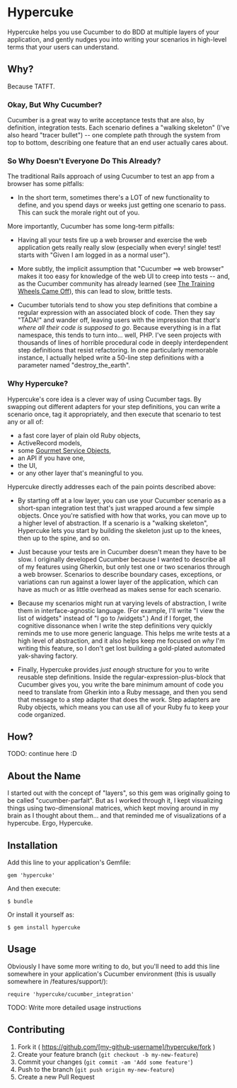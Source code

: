 # Hypercuke

Hypercuke helps you use Cucumber to do BDD at multiple layers of your
application, and gently nudges you into writing your scenarios in
high-level terms that your users can understand.

## Why?

Because TATFT.

### Okay, But Why Cucumber?

Cucumber is a great way to write acceptance tests that are also, by
definition, integration tests.  Each scenario defines a "walking
skeleton" (I've also heard "tracer bullet") -- one complete path through
the system from top to bottom, describing one feature that an end user
actually cares about.

### So Why Doesn't Everyone Do This Already?

The traditional Rails approach of using Cucumber to test an app from a
browser has some pitfalls:

* In the short term, sometimes there's a LOT of new functionality to
  define, and you spend days or weeks just getting one scenario to pass.
  This can suck the morale right out of you.

More importantly, Cucumber has some long-term pitfalls:

* Having all your tests fire up a web browser and exercise the web
  application gets really really slow (especially when every! single!
  test! starts with "Given I am logged in as a normal user").

* More subtly, the implicit assumption that "Cucumber ==> web browser"
  makes it too easy for knowledge of the web UI to creep into tests --
  and, as the Cucumber community has already learned (see <a
  href="http://aslakhellesoy.com/post/11055981222/the-training-wheels-came-off">The
  Training Wheels Came Off</a>), this can lead to slow, brittle tests.

* Cucumber tutorials tend to show you step definitions that combine a
  regular expression with an associated block of code.  Then they say
  "TADA!" and wander off, leaving users with the impression that *that's
  where all their code is supposed to go*.  Because everything is in a
  flat namespace, this tends to turn into... well, PHP.  I've seen
  projects with thousands of lines of horrible procedural code in deeply
  interdependent step definitions that resist refactoring.  In one
  particularly memorable instance, I actually helped write a 50-line
  step definitions with a parameter named "destroy_the_earth".

### Why Hypercuke?

Hypercuke's core idea is a clever way of using Cucumber tags.  By
swapping out different adapters for your step definitions, you can write
a scenario once, tag it appropriately, and then execute that scenario to
test any or all of:

* a fast core layer of plain old Ruby objects,
* ActiveRecord models,
* some <a
  href="http://brewhouse.io/blog/2014/04/30/gourmet-service-objects.html">Gourmet
  Service Objects</a>,
* an API if you have one,
* the UI,
* or any other layer that's meaningful to you.

Hypercuke directly addresses each of the pain points described above:

* By starting off at a low layer, you can use your Cucumber scenario as
  a short-span integration test that's just wrapped around a few simple
  objects.  Once you're satisfied with how that works, you can move up
  to a higher level of abstraction.  If a scenario is a "walking
  skeleton", Hypercuke lets you start by building the skeleton just up
  to the knees, then up to the spine, and so on.

* Just because your tests are in Cucumber doesn't mean they have to be
  slow.  I originally developed Cucumber because I wanted to describe
  all of my features using Gherkin, but only test one or two scenarios
  through a web browser.  Scenarios to describe boundary cases,
  exceptions, or variations can run against a lower layer of the
  application, which can have as much or as little overhead as makes
  sense for each scenario.

* Because my scenarios might run at varying levels of abstraction, I
  write them in interface-agnostic language.  (For example, I'll write
  "I view the list of widgets" instead of "I go to /widgets".)  And if I
  forget, the cognitive dissonance when I write the step definitions
  very quickly reminds me to use more generic language.  This helps me
  write tests at a high level of abstraction, and it also helps keep me
  focused on *why* I'm writing this feature, so I don't get lost
  building a gold-plated automated yak-shaving factory.

* Finally, Hypercuke provides *just enough* structure for you to write
  reusable step definitions.  Inside the regular-expression-plus-block
  that Cucumber gives you, you write the bare minimum amount of code you
  need to translate from Gherkin into a Ruby message, and then you send
  that message to a step adapter that does the work.  Step adapters are
  Ruby objects, which means you can use all of your Ruby fu to keep your
  code organized.

## How?

TODO: continue here :D

## About the Name

I started out with the concept of "layers", so this gem was originally
going to be called "cucumber-parfait".  But as I worked through it, I
kept visualizing things using two-dimensional matrices, which kept
moving around in my brain as I thought about them... and that reminded
me of visualizations of a hypercube.  Ergo, Hypercuke.

## Installation

Add this line to your application's Gemfile:

    gem 'hypercuke'

And then execute:

    $ bundle

Or install it yourself as:

    $ gem install hypercuke

## Usage

Obviously I have some more writing to do, but you'll need to add this
line somewhere in your application's Cucumber environment (this is
usually somewhere in /features/support/):

    require 'hypercuke/cucumber_integration'

TODO: Write more detailed usage instructions

## Contributing

1. Fork it ( https://github.com/[my-github-username]/hypercuke/fork )
2. Create your feature branch (`git checkout -b my-new-feature`)
3. Commit your changes (`git commit -am 'Add some feature'`)
4. Push to the branch (`git push origin my-new-feature`)
5. Create a new Pull Request
